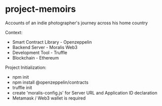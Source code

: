 # project-memoirs
Accounts of an indie photographer's journey across his home country

Context:
- Smart Contract Library - Openzeppelin
- Backend Server - Moralis Web3
- Development Tool - Truffle
- Blockchain - Ethereum

Project Initialization:
- npm init
- npm install @openzeppelin/contracts
- truffle init
- create 'moralis-config.js' for Server URL and Application ID declaration
- Metamask / Web3 wallet is required